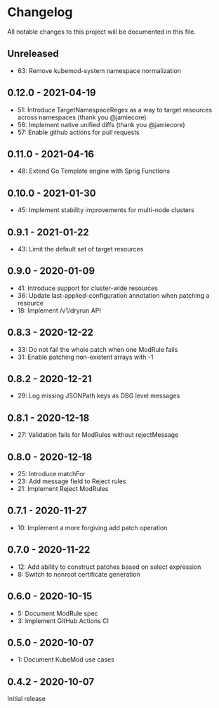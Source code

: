 # Changelog

All notable changes to this project will be documented in this file.

## Unreleased

* 63: Remove kubemod-system namespace normalization

## 0.12.0 - 2021-04-19

* 51: Introduce TargetNamespaceRegex as a way to target resources across namespaces (thank you @jamiecore)
* 56: Implement native unified diffs (thank you @jamiecore)
* 57: Enable github actions for pull requests

## 0.11.0 - 2021-04-16

* 48: Extend Go Template engine with Sprig Functions

## 0.10.0 - 2021-01-30

* 45: Implement stability improvements for multi-node clusters

## 0.9.1 - 2021-01-22

* 43: Limit the default set of target resources

## 0.9.0 - 2020-01-09

* 41: Introduce support for cluster-wide resources
* 36: Update last-applied-configuration annotation when patching a resource
* 18: Implement /v1/dryrun API

## 0.8.3 - 2020-12-22

* 33: Do not fail the whole patch when one ModRule fails
* 31: Enable patching non-existent arrays with -1

## 0.8.2 - 2020-12-21

* 29: Log missing JSONPath keys as DBG level messages

## 0.8.1 - 2020-12-18

* 27: Validation fails for ModRules without rejectMessage

## 0.8.0 - 2020-12-18

* 25: Introduce matchFor
* 23: Add message field to Reject rules
* 21: Implement Reject ModRules

## 0.7.1 - 2020-11-27

* 10: Implement a more forgiving add patch operation

## 0.7.0 - 2020-11-22

* 12: Add ability to construct patches based on select expression
* 8: Switch to nonroot certificate generation

## 0.6.0 - 2020-10-15

* 5: Document ModRule spec
* 3: Implement GitHub Actions CI

## 0.5.0 - 2020-10-07

* 1: Document KubeMod use cases

## 0.4.2 - 2020-10-07

Initial release
